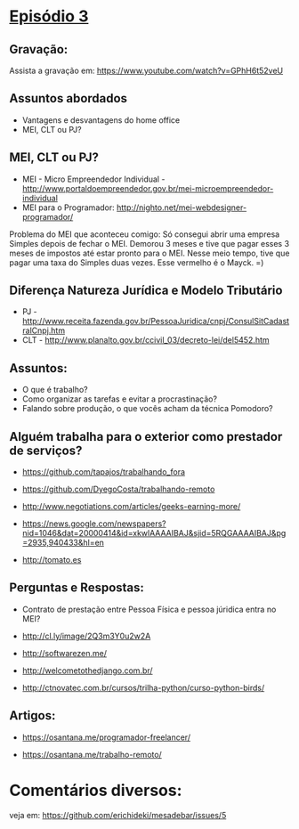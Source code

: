 # [Episódio 3](https://www.youtube.com/watch?v=GPhH6t52veU)

## Gravação:

Assista a gravação em: https://www.youtube.com/watch?v=GPhH6t52veU

## Assuntos abordados

- Vantagens e desvantagens do home office
- MEI, CLT ou PJ? 

## MEI, CLT ou PJ?

- MEI - Micro Empreendedor Individual - http://www.portaldoempreendedor.gov.br/mei-microempreendedor-individual
- MEI para o Programador: http://nighto.net/mei-webdesigner-programador/

Problema do MEI que aconteceu comigo: Só consegui abrir uma empresa Simples depois de fechar o MEI. Demorou 3 meses e tive que pagar esses 3 meses de impostos até estar pronto para o MEI. Nesse meio tempo, tive que pagar uma taxa do Simples duas vezes.
Esse vermelho é o Mayck. =)

## Diferença Natureza Jurídica e Modelo Tributário

- PJ - http://www.receita.fazenda.gov.br/PessoaJuridica/cnpj/ConsulSitCadastralCnpj.htm
- CLT - http://www.planalto.gov.br/ccivil_03/decreto-lei/del5452.htm

## Assuntos:

- O que é trabalho?
- Como organizar as tarefas e evitar a procrastinação?
- Falando sobre produção, o que vocês acham da técnica Pomodoro?

## Alguém trabalha para o exterior como prestador de serviços?

- https://github.com/tapajos/trabalhando_fora

- https://github.com/DyegoCosta/trabalhando-remoto

- http://www.negotiations.com/articles/geeks-earning-more/

- https://news.google.com/newspapers?nid=1046&dat=20000414&id=xkwlAAAAIBAJ&sjid=5RQGAAAAIBAJ&pg=2935,940433&hl=en

- http://tomato.es

## Perguntas e Respostas:

- Contrato de prestação entre Pessoa Física e pessoa júridica entra no MEI? 

- http://cl.ly/image/2Q3m3Y0u2w2A

- http://softwarezen.me/

- http://welcometothedjango.com.br/

- http://ctnovatec.com.br/cursos/trilha-python/curso-python-birds/
 
## Artigos:

- https://osantana.me/programador-freelancer/

- https://osantana.me/trabalho-remoto/
 
# Comentários diversos:

veja em: https://github.com/erichideki/mesadebar/issues/5

